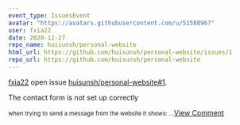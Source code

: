 ```yaml
---
event_type: IssuesEvent
avatar: "https://avatars.githubusercontent.com/u/5158896?"
user: fxia22
date: 2020-12-27
repo_name: huisunsh/personal-website
html_url: https://github.com/huisunsh/personal-website/issues/1
repo_url: https://github.com/huisunsh/personal-website
---
```


<a href='https://github.com/fxia22' target='_blank'>fxia22</a> open issue <a href='https://github.com/huisunsh/personal-website/issues/1' target='_blank'>huisunsh/personal-website#1</a>.

<p>The contact form is not set up correctly</p><small>when trying to send a message from the website it shows:...</small><a href='https://github.com/huisunsh/personal-website/issues/1' target='_blank'>View Comment</a>